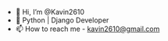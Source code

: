 - 👋 Hi, I’m @Kavin2610
- 👀 Python | Django Developer
- 📫 How to reach me - kavin2610@gmail.com

<!---
Kavin2610/Kavin2610 is a ✨ special ✨ repository because its `README.md` (this file) appears on your GitHub profile.
You can click the Preview link to take a look at your changes.
--->
